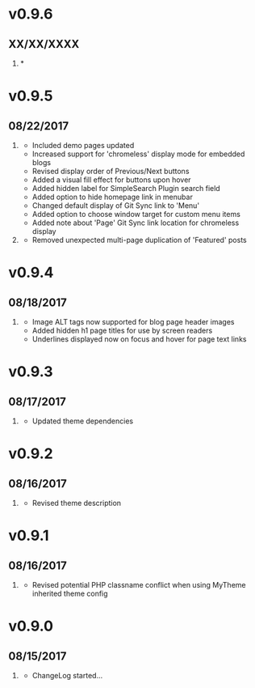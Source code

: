# v0.9.6
## XX/XX/XXXX

1. [](#improved)
    * 

# v0.9.5
## 08/22/2017

1. [](#improved)
    * Included demo pages updated
    * Increased support for 'chromeless' display mode for embedded blogs
    * Revised display order of Previous/Next buttons
    * Added a visual fill effect for buttons upon hover
    * Added hidden label for SimpleSearch Plugin search field
    * Added option to hide homepage link in menubar
    * Changed default display of Git Sync link to 'Menu'
    * Added option to choose window target for custom menu items
    * Added note about 'Page' Git Sync link location for chromeless display
1. [](#bugfix)
    * Removed unexpected multi-page duplication of 'Featured' posts

# v0.9.4
## 08/18/2017

1. [](#new)
    * Image ALT tags now supported for blog page header images
    * Added hidden h1 page titles for use by screen readers
    * Underlines displayed now on focus and hover for page text links

# v0.9.3
## 08/17/2017

1. [](#improved)
    * Updated theme dependencies

# v0.9.2
## 08/16/2017

1. [](#improved)
    * Revised theme description

# v0.9.1
## 08/16/2017

1. [](#bugfix)
    * Revised potential PHP classname conflict when using MyTheme inherited theme config

# v0.9.0
## 08/15/2017

1. [](#new)
    * ChangeLog started...
